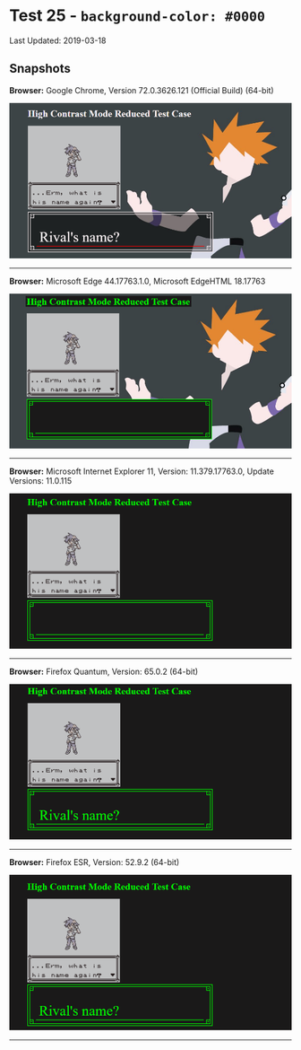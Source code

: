 # Test 25 - `background-color: #0000`
Last Updated: 2019-03-18

## Snapshots
**Browser:** Google Chrome, Version 72.0.3626.121 (Official Build) (64-bit)

![Chrome Snapshot](/25-rgba%20hex%20notation/snapshots/GoogleChrome.png)
___
**Browser:** Microsoft Edge 44.17763.1.0, Microsoft EdgeHTML 18.17763

![Edge Snapshot](/25-rgba%20hex%20notation/snapshots/MicrosoftEdge_HCM.png)
___
**Browser:** Microsoft Internet Explorer 11, Version: 11.379.17763.0, Update Versions: 11.0.115

![Internet Explorer Snapshot](/25-rgba%20hex%20notation/snapshots/InternetExplorer_HCM.png)
___
**Browser:** Firefox Quantum, Version: 65.0.2 (64-bit)

![Firefox Quantum Snapshot](/25-rgba%20hex%20notation/snapshots/FirefoxQuantum_HCM.png)
___
**Browser:** Firefox ESR, Version: 52.9.2 (64-bit)

![Firefox ESR Snapshot](/25-rgba%20hex%20notation/snapshots/FirefoxESR_HCM.png)
___
